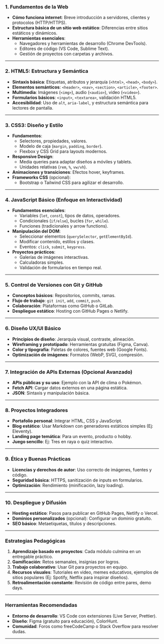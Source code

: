 ### **1. Fundamentos de la Web**
- **Cómo funciona internet**: Breve introducción a servidores, clientes y protocolos (HTTP/HTTPS).
- **Estructura básica de un sitio web estático**: Diferencias entre sitios estáticos y dinámicos.
- **Herramientas esenciales**:
  - Navegadores y herramientas de desarrollo (Chrome DevTools).
  - Editores de código (VS Code, Sublime Text).
  - Gestión de proyectos con carpetas y archivos.

---

### **2. HTML5: Estructura y Semántica**
- **Sintaxis básica**: Etiquetas, atributos y jerarquía (`<html>`, `<head>`, `<body>`).
- **Elementos semánticos**: `<header>`, `<nav>`, `<section>`, `<article>`, `<footer>`.
- **Multimedia**: Imágenes (`<img>`), audio (`<audio>`), video (`<video>`).
- **Formularios básicos**: `<input>`, `<textarea>`, validación HTML5.
- **Accesibilidad**: Uso de `alt`, `aria-label`, y estructura semántica para lectores de pantalla.

---

### **3. CSS3: Diseño y Estilo**
- **Fundamentos**:
  - Selectores, propiedades, valores.
  - Modelo de caja (`margin`, `padding`, `border`).
  - Flexbox y CSS Grid para layouts modernos.
- **Responsive Design**:
  - Media queries para adaptar diseños a móviles y tablets.
  - Unidades relativas (`rem`, `%`, `vw/vh`).
- **Animaciones y transiciones**: Efectos hover, keyframes.
- **Frameworks CSS** (opcional):
  - Bootstrap o Tailwind CSS para agilizar el desarrollo.

---

### **4. JavaScript Básico (Enfoque en Interactividad)**
- **Fundamentos esenciales**:
  - Variables (`let`, `const`), tipos de datos, operadores.
  - Condicionales (`if/else`), bucles (`for`, `while`).
  - Funciones (tradicionales y arrow functions).
- **Manipulación del DOM**:
  - Seleccionar elementos (`querySelector`, `getElementById`).
  - Modificar contenido, estilos y clases.
  - Eventos: `click`, `submit`, `keypress`.
- **Proyectos prácticos**:
  - Galerías de imágenes interactivas.
  - Calculadoras simples.
  - Validación de formularios en tiempo real.

---

### **5. Control de Versiones con Git y GitHub**
- **Conceptos básicos**: Repositorios, commits, ramas.
- **Flujo de trabajo**: `git init`, `add`, `commit`, `push`.
- **Colaboración**: Plataformas como GitHub o GitLab.
- **Despliegue estático**: Hosting con GitHub Pages o Netlify.

---

### **6. Diseño UX/UI Básico**
- **Principios de diseño**: Jerarquía visual, contraste, alineación.
- **Wireframing y prototipado**: Herramientas gratuitas (Figma, Canva).
- **Color y tipografía**: Paletas de colores, fuentes web (Google Fonts).
- **Optimización de imágenes**: Formatos (WebP, SVG), compresión.

---

### **7. Integración de APIs Externas (Opcional Avanzado)**
- **APIs públicas y su uso**: Ejemplo con la API de clima o Pokémon.
- **Fetch API**: Cargar datos externos en una página estática.
- **JSON**: Sintaxis y manipulación básica.

---

### **8. Proyectos Integradores**
- **Portafolio personal**: Integrar HTML, CSS y JavaScript.
- **Blog estático**: Usar Markdown con generadores estáticos simples (Ej: Eleventy).
- **Landing page temática**: Para un evento, producto o hobby.
- **Juego sencillo**: Ej: Tres en raya o quiz interactivo.

---

### **9. Ética y Buenas Prácticas**
- **Licencias y derechos de autor**: Uso correcto de imágenes, fuentes y código.
- **Seguridad básica**: HTTPS, sanitización de inputs en formularios.
- **Optimización**: Rendimiento (minificación, lazy loading).

---

### **10. Despliegue y Difusión**
- **Hosting estático**: Pasos para publicar en GitHub Pages, Netlify o Vercel.
- **Dominios personalizados** (opcional): Configurar un dominio gratuito.
- **SEO básico**: Metaetiquetas, títulos y descripciones.

---

### **Estrategias Pedagógicas**
1. **Aprendizaje basado en proyectos**: Cada módulo culmina en un entregable práctico.
2. **Gamificación**: Retos semanales, insignias por logros.
3. **Trabajo colaborativo**: Usar Git para proyectos en equipo.
4. **Recursos visuales**: Tutoriales en video, memes educativos, ejemplos de sitios populares (Ej: Spotify, Netflix para inspirar diseños).
5. **Retroalimentación constante**: Revisión de código entre pares, demo days.

---

### **Herramientas Recomendadas**
- **Entorno de desarrollo**: VS Code con extensiones (Live Server, Prettier).
- **Diseño**: Figma (gratuito para educación), ColorHunt.
- **Comunidad**: Foros como freeCodeCamp o Stack Overflow para resolver dudas.

---

